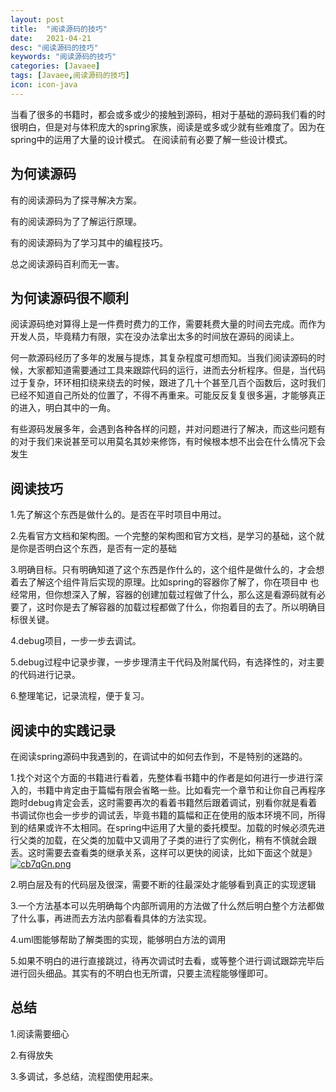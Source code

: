 ```yaml
---
layout: post
title:  "阅读源码的技巧"
date:   2021-04-21
desc: "阅读源码的技巧"
keywords: "阅读源码的技巧"
categories: [Javaee]
tags: [Javaee,阅读源码的技巧]
icon: icon-java
---
```

当看了很多的书籍时，都会或多或少的接触到源码，相对于基础的源码我们看的时很明白，但是对与体积庞大的spring家族，阅读是或多或少就有些难度了。因为在spring中的运用了大量的设计模式。
在阅读前有必要了解一些设计模式。




## 为何读源码

有的阅读源码为了探寻解决方案。

有的阅读源码为了了解运行原理。

有的阅读源码为了学习其中的编程技巧。

总之阅读源码百利而无一害。

## 为何读源码很不顺利

阅读源码绝对算得上是一件费时费力的工作，需要耗费大量的时间去完成。而作为开发人员，毕竟精力有限，实在没办法拿出太多的时间放在源码的阅读上。

何一款源码经历了多年的发展与提炼，其复杂程度可想而知。当我们阅读源码的时候，大家都知道需要通过工具来跟踪代码的运行，进而去分析程序。但是，当代码过于复杂，环环相扣绕来绕去的时候，跟进了几十个甚至几百个函数后，这时我们已经不知道自己所处的位置了，不得不再重来。可能反反复复很多遍，才能够真正的进入，明白其中的一角。

有些源码发展多年，会遇到各种各样的问题，并对问题进行了解决，而这些问题有的对于我们来说甚至可以用莫名其妙来修饰，有时候根本想不出会在什么情况下会发生


## 阅读技巧

1.先了解这个东西是做什么的。是否在平时项目中用过。

2.先看官方文档和架构图。一个完整的架构图和官方文档，是学习的基础，这个就是你是否明白这个东西，是否有一定的基础

3.明确目标。只有明确知道了这个东西是作什么的，这个组件是做什么的，才会想着去了解这个组件背后实现的原理。比如spring的容器你了解了，你在项目中
也经常用，但你想深入了解，容器的创建加载过程做了什么，那么这是看源码就有必要了，这时你是去了解容器的加载过程都做了什么，你抱着目的去了。所以明确目标很关键。

4.debug项目，一步一步去调试。

5.debug过程中记录步骤，一步步理清主干代码及附属代码，有选择性的，对主要的代码进行记录。

6.整理笔记，记录流程，便于复习。

## 阅读中的实践记录

在阅读spring源码中我遇到的，在调试中的如何去作到，不是特别的迷路的。

1.找个对这个方面的书籍进行看着，先整体看书籍中的作者是如何进行一步进行深入的，书籍中肯定由于篇幅有限会省略一些。比如看完一个章节和让你自己再程序跑时debug肯定会丢，这时需要再次的看着书籍然后跟着调试，别看你就是看着书调试你也会一步步的调试丢，毕竟书籍的篇幅和正在使用的版本环境不同，所得到的结果或许不太相同。在spring中运用了大量的委托模型。加载的时候必须先进行父类的加载，在父类的加载中又调用了子类的进行了实例化，稍有不慎就会跟丢。这时需要去查看类的继承关系，这样可以更快的阅读，比如下面这个就是》
[![cb7qGn.png](https://z3.ax1x.com/2021/04/21/cb7qGn.png)](https://imgtu.com/i/cb7qGn)

2.明白层及有的代码层及很深，需要不断的往最深处才能够看到真正的实现逻辑

3.一个方法基本可以先明确每个内部所调用的方法做了什么然后明白整个方法都做了什么事，再进而去方法内部看看具体的方法实现。

4.uml图能够帮助了解类图的实现，能够明白方法的调用

5.如果不明白的进行直接跳过，待再次调试时去看，或等整个进行调试跟踪完毕后进行回头细品。其实有的不明白也无所谓，只要主流程能够懂即可。

## 总结

1.阅读需要细心

2.有得放失

3.多调试，多总结，流程图使用起来。

